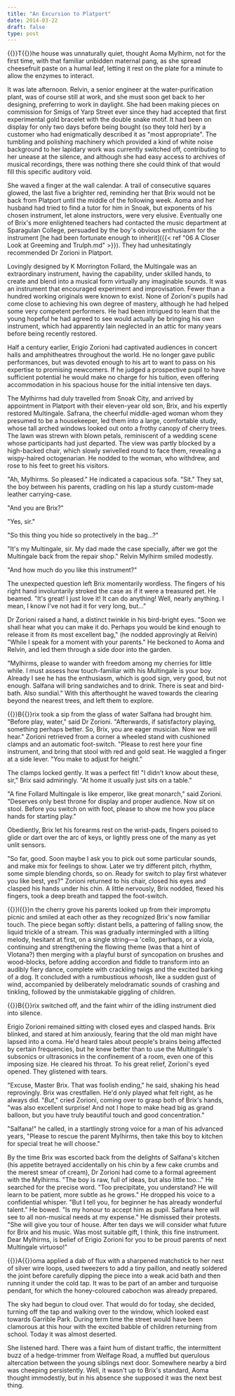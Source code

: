 ```yaml
---
title: "An Excursion to Platport"
date: 2014-03-22
draft: false
type: post
---
```


{{<glyph>}}T{{</glyph>}}he house was unnaturally quiet, thought Aoma Mylhirm, not for the first time, with that familiar unbidden maternal pang, as she spread cheesefruit paste on a humal leaf, letting it rest on the plate for a minute to allow the enzymes to interact.

It was late afternoon. Relvin, a senior engineer at the water-purification plant, was of course still at work, and she must soon get back to her designing, preferring to work in daylight. She had been making pieces on commission for Smigs of Yarp Street ever since they had accepted that first experimental gold bracelet with the double snake motif. It had been on display for only two days before being bought (so they told her) by a customer who had enigmatically described it as "most appropriate". The tumbling and polishing machinery which provided a kind of white noise background to her lapidary work was currently switched off, contributing to her unease at the silence, and although she had easy access to archives of musical recordings, there was nothing there she could think of that would fill this specific auditory void.

She waved a finger at the wall calendar. A trail of consecutive squares glowed, the last five a brighter red, reminding her that Brix would not be back from Platport until the middle of the following week. Aoma and her husband had tried to find a tutor for him in Snoak, but exponents of his chosen instrument, let alone instructors, were very elusive. Eventually one of Brix's more enlightened teachers had contacted the music department at Sparagulan College, persuaded by the boy's obvious enthusiasm for the instrument [he had been fortunate enough to inherit]({{< ref "06 A Closer Look at Greeming and Trulph.md" >}}). They had unhesitatingly recommended Dr Zorioni in Platport.

Lovingly designed by K Morrington Follard, the Multingale was an extraordinary instrument, having the capability, under skilled hands, to create and blend into a musical form virtually any imaginable sounds. It was an instrument that encouraged experiment and improvisation. Fewer than a hundred working originals were known to exist. None of Zorioni's pupils had come close to achieving his own degree of mastery, although he had helped some very competent performers. He had been intrigued to learn that the young hopeful he had agreed to see would actually be bringing his own instrument, which had apparently lain neglected in an attic for many years before being recently restored.

Half a century earlier, Erigio Zorioni had captivated audiences in concert halls and amphitheatres throughout the world. He no longer gave public performances, but was devoted enough to his art to want to pass on his expertise to promising newcomers. If he judged a prospective pupil to have sufficient potential he would make no charge for his tuition, even offering accommodation in his spacious house for the initial intensive ten days.

The Mylhirms had duly travelled from Snoak City, and arrived by appointment in Platport with their eleven-year old son, Brix, and his expertly restored Multingale. Safrana, the cheerful middle-aged woman whom they presumed to be a housekeeper, led them into a large, comfortable study, whose tall arched windows looked out onto a frothy canopy of cherry trees. The lawn was strewn with blown petals, reminiscent of a wedding scene whose participants had just departed. The view was partly blocked by a high-backed chair, which slowly swivelled round to face them, revealing a wispy-haired octogenarian. He nodded to the woman, who withdrew, and rose to his feet to greet his visitors.

"Ah, Mylhirms. So pleased." He indicated a capacious sofa. "Sit." They sat, the boy between his parents, cradling on his lap a sturdy custom-made leather carrying-case.

"And you are Brix?"

"Yes, sir."

"So this thing you hide so protectively in the bag…?"

"It's my Multingale, sir. My dad made the case specially, after we got the Multingale back from the repair shop." Relvin Mylhirm smiled modestly.

"And how much do you like this instrument?"

The unexpected question left Brix momentarily wordless. The fingers of his right hand involuntarily stroked the case as if it were a treasured pet. He beamed. "It's great! I just love it! It can do anything! Well, nearly anything. I mean, I know I've not had it for very long, but…"

Dr Zorioni raised a hand, a distinct twinkle in his bird-bright eyes. "Soon we shall hear what you can make it do. Perhaps you would be kind enough to release it from its most excellent bag," (he nodded approvingly at Relvin) "While I speak for a moment with your parents." He beckoned to Aoma and Relvin, and led them through a side door into the garden.

"Mylhirms, please to wander with freedom among my cherries for little while. I must assess how touch-familiar with his Multingale is your boy. Already I see he has the enthusiasm, which is good sign, very good, but not enough. Salfana will bring sandwiches and to drink. There is seat and bird-bath. Also sundial." With this afterthought he waved towards the clearing beyond the nearest trees, and left them to explore.



{{<glyph>}}B{{</glyph>}}rix took a sip from the glass of water Salfana had brought him. "Before play, water," said Dr Zorioni. "Afterwards, if satisfactory playing, something perhaps better. So, Brix, you are eager musician. Now we will hear." Zorioni retrieved from a corner a wheeled stand with cushioned clamps and an automatic foot-switch. "Please to rest here your fine instrument, and bring that stool with red and gold seat. He waggled a finger at a side lever. "You make to adjust for height."

The clamps locked gently. It was a perfect fit! "I didn't know about these, sir," Brix said admiringly. "At home it usually just sits on a table."

"A fine Follard Multingale is like emperor, like great monarch," said Zorioni. "Deserves only best throne for display and proper audience. Now sit on stool. Before you switch on with foot, please to show me how you place hands for starting play."

Obediently, Brix let his forearms rest on the wrist-pads, fingers poised to glide or dart over the arc of keys, or lightly press one of the many as yet unlit sensors.

"So far, good. Soon maybe I ask you to pick out some particular sounds, and make mix for feelings to show. Later we try different pitch, rhythm, some simple blending chords, so on. Ready for switch to play first whatever you like best, yes?" Zorioni returned to his chair, closed his eyes and clasped his hands under his chin. A little nervously, Brix nodded, flexed his fingers, took a deep breath and tapped the foot-switch.



{{<glyph>}}I{{</glyph>}}n the cherry grove his parents looked up from their impromptu picnic and smiled at each other as they recognized Brix's now familiar touch. The piece began softly: distant bells, a pattering of falling snow, the liquid trickle of a stream. This was gradually intermingled with a lilting melody, hesitant at first, on a single string—a 'cello, perhaps, or a viola, continuing and strengthening the flowing theme (was that a hint of Vlotana?) then merging with a playful burst of syncopation on brushes and wood-blocks, before adding accordion and fiddle to transform into an audibly fiery dance, complete with crackling twigs and the excited barking of a dog. It concluded with a rumbustious *whoosh*, like a sudden gust of wind, accompanied by deliberately melodramatic sounds of crashing and tinkling, followed by the unmistakable giggling of children. 



{{<glyph>}}B{{</glyph>}}rix switched off, and the faint whirr of the idling instrument died into silence.

Erigio Zorioni remained sitting with closed eyes and clasped hands. Brix blinked, and stared at him anxiously, fearing that the old man might have lapsed into a coma. He'd heard tales about people's brains being affected by certain frequencies, but he knew better than to use the Multingale's subsonics or ultrasonics in the confinement of a room, even one of this imposing size. He cleared his throat. To his great relief, Zorioni's eyed opened. They glistened with tears.

"Excuse, Master Brix. That was foolish ending," he said, shaking his head reprovingly. Brix was crestfallen. He'd only played what felt right, as he always did. "*But*," cried Zorioni, coming over to grasp both of Brix's hands, "was also excellent surprise! And not I hope to make head big as grand balloon, but you have truly beautiful touch and good concentration."

"Salfana!" he called, in a startlingly strong voice for a man of his advanced years, "Please to rescue the parent Mylhirms, then take this boy to kitchen for special treat he will choose."

By the time Brix was escorted back from the delights of Salfana's kitchen (his appetite betrayed accidentally on his chin by a few cake crumbs and the merest smear of cream), Dr Zorioni had come to a formal agreement with the Mylhirms. "The boy is raw, full of ideas, but also little too…" He searched for the precise word. "Too precipitate, you understand? He will learn to be patient, more subtle as he grows." He dropped his voice to a confidential whisper. "But I tell you, for beginner he has already wonderful talent." He bowed. "Is my honour to accept him as pupil. Salfana here will see to all non-musical needs at my expense." He dismissed their protests. "She will give you tour of house. After ten days we will consider what future for Brix and his music. Was most suitable gift, I think, this fine instrument. Dear Mylhirms, is belief of Erigio Zorioni for you to be proud parents of next Multingale virtuoso!"



{{<glyph>}}A{{</glyph>}}oma applied a dab of flux with a sharpened matchstick to her nest of silver wire loops, used tweezers to add a tiny paillon, and neatly soldered the joint before carefully dipping the piece into a weak acid bath and then running it under the cold tap. It was to be part of an amber and turquoise pendant, for which the honey-coloured cabochon was already prepared. 

The sky had begun to cloud over. That would do for today, she decided, turning off the tap and walking over to the window, which looked east towards Garrible Park. During term time the street would have been clamorous at this hour with the excited babble of children returning from school. Today it was almost deserted. 

She listened hard. There was a faint hum of distant traffic, the intermittent buzz of a hedge-trimmer from Welfage Road, a muffled but querulous altercation between the young siblings next door. Somewhere nearby a bird was cheeping persistently. Well, it wasn't up to Brix's standard, Aoma thought immodestly, but in his absence she supposed it was the next best thing.